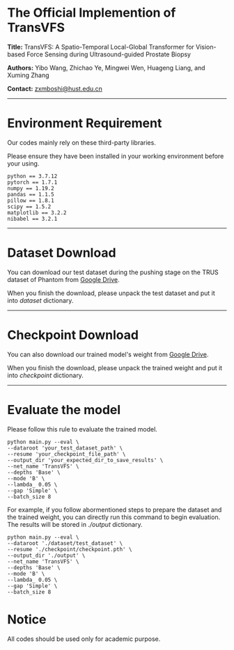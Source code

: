 # The Official Implemention of TransVFS 

**Title:** TransVFS: A Spatio-Temporal Local-Global Transformer for Vision-based Force Sensing during Ultrasound-guided Prostate Biopsy 

**Authors:** Yibo Wang, Zhichao Ye, Mingwei Wen, Huageng Liang, and Xuming Zhang

**Contact:** zxmboshi@hust.edu.cn

--- 

# Environment Requirement 

Our codes mainly rely on these third-party libraries. 

Please ensure they have been installed in your working environment before your using. 
```
python == 3.7.12 
pytorch == 1.7.1 
numpy == 1.19.2 
pandas == 1.1.5 
pillow == 1.8.1 
scipy == 1.5.2 
matplotlib == 3.2.2 
nibabel == 3.2.1 
```

---

# Dataset Download 

You can download our test dataset during the pushing stage on the TRUS dataset of Phantom from [Google Drive](https://drive.google.com/drive/folders/1YC87VCj74Zg5Y9DNk1sKIgx-jvQdtIWb?usp=drive_link). 

When you finish the download, please unpack the test dataset and put it into *dataset* dictionary. 

--- 

# Checkpoint Download 

You can also download our trained model's weight from [Google Drive](https://drive.google.com/file/d/1agppv93LfVxx59KTrsEB6KR4QEZLz_W5/view?usp=drive_link). 

When you finish the download, please unpack the trained weight and put it into *checkpoint* dictionary. 

--- 

# Evaluate the model 

Please follow this rule to evaluate the trained model. 

```
python main.py --eval \
--dataroot 'your_test_dataset_path' \
--resume 'your_checkpoint_file_path' \
--output_dir 'your_expected_dir_to_save_results' \
--net_name 'TransVFS' \
--depths 'Base' \
--mode 'B' \
--lambda_ 0.05 \
--gap 'Simple' \
--batch_size 8
```

For example, if you follow abormentioned steps to prepare the dataset and the trained weight, you can directly run this command to begin evaluation. The results will be stored in *./output* dictionary. 

```
python main.py --eval \
--dataroot './dataset/test_dataset' \
--resume './checkpoint/checkpoint.pth' \
--output_dir './output' \
--net_name 'TransVFS' \
--depths 'Base' \
--mode 'B' \
--lambda_ 0.05 \
--gap 'Simple' \
--batch_size 8
```

# Notice 

All codes should be used only for academic purpose. 
